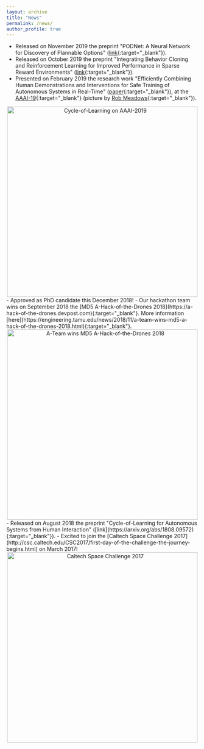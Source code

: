 ```yaml
---
layout: archive
title: "News"
permalink: /news/
author_profile: true
---
```

<!-- - Succesfully defended my PhD disseration this December 2019! -->
- Released on November 2019 the preprint "PODNet: A Neural Network for Discovery of Plannable Options" ([link](https://arxiv.org/abs/1911.00171){:target="_blank"}).
- Released on October 2019 the preprint "Integrating Behavior Cloning and Reinforcement Learning for Improved Performance in Sparse Reward Environments" ([link](https://arxiv.org/abs/1910.04281){:target="_blank"}).
- Presented on February 2019 the research work "Efficiently Combining Human Demonstrations and Interventions for Safe Training of Autonomous Systems in Real-Time" ([paper](https://arxiv.org/abs/1810.11545){:target="_blank"}), at the [AAAI-19](https://aaai.org/Conferences/AAAI-19/){:target="_blank"} (picture by [Rob Meadows](https://twitter.com/robmeadows/status/1091382352167628800){:target="_blank"}).
<center><img src="https://pbs.twimg.com/media/DyVedh0V4AA96fE.jpg" alt="Cycle-of-Learning on AAAI-2019" width="500"/></center>
- Approved as PhD candidate this December 2018!
- Our hackathon team wins on September 2018 the [MD5 A-Hack-of-the-Drones 2018](https://a-hack-of-the-drones.devpost.com){:target="_blank"}. More information [here](https://engineering.tamu.edu/news/2018/11/a-team-wins-md5-a-hack-of-the-drones-2018.html){:target="_blank"}.
<center><img src="https://engineering.tamu.edu/news/2018/11/_news-images/AERO-news-feature-drone-hackathon-05Nov2018.jpg" alt="A-Team wins MD5 A-Hack-of-the-Drones 2018" width="500"/></center>
- Released on August 2018 the preprint "Cycle-of-Learning for Autonomous Systems from Human Interaction" ([link](https://arxiv.org/abs/1808.09572){:target="_blank"}).
- Excited to join the [Caltech Space Challenge 2017](http://csc.caltech.edu/CSC2017/first-day-of-the-challenge-the-journey-begins.html) on March 2017!
<center><img src="http://csc.caltech.edu/CSC2017/images/day_1_image_1.jpeg" alt="Caltech Space Challenge 2017" width="500"/></center>